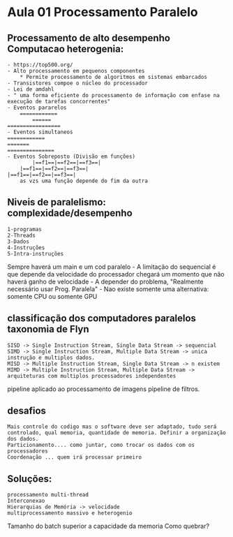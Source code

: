 # Aula 01 Processamento Paralelo
## Processamento de alto desempenho Computacao heterogenia:
    - https://top500.org/
    - Alto processamento em pequenos componentes
        * Permite processamento de algoritmos em sistemas embarcados
    - Transistores compoe o núcleo do processador
    - Lei de amdahl
    - " uma forma eficiente do processamento de informação com enfase na execução de tarefas concorrentes"
    - Eventos pararelos
	    ============
	        ======
	=================
    - Eventos simultaneos
	============
	=======
	===============
    - Eventos Sobreposto (Divisão em funções)
	        |==f1==|==f2==|==f3==|
	    |==f1==|==f2==|==f3==|
	|==f1==|==f2==|==f3==|
		as vzs uma função depende do fim da outra 

## Niveis de paralelismo: complexidade/desempenho
	1-programas
	2-Threads
	3-Dados
	4-Instruções
	5-Intra-instruções
Sempre haverá um main e um cod paralelo
    - A limitação do sequencial é que depende da velocidade do processador chegará um momento que não haverá ganho de velocidade
    - A depender do problema, "Realmente necessário usar Prog. Paralela"
    - Nao existe somente uma alternativa: somente CPU ou somente GPU

## classificação dos computadores paralelos taxonomia de Flyn
	SISD -> Single Instruction Stream, Single Data Stream -> sequencial
	SIMD -> Single Instruction Stream, Multiple Data Stream -> unica instrução e multiplos dados.
	MISD -> Multiple Instruction Stream, Single Data Stream -> n existem
	MIMD -> Multiple Instruction Stream, Multiple Data Stream -> arquiteturas com multiplos processadores independentes
pipeline aplicado ao processamento de imagens
pipeline de filtros.

## desafios
	Mais controle do codigo mas o software deve ser adaptado, tudo será controlado, qual memoria, quantidade de memoria. Definir a organização dos dados.
	Particionamento.... como juntar, como trocar os dados com os processadores
	Coordenação ... quem irá processar primeiro
## Soluções:
	processamento multi-thread
	Interconexao
	Hierarquias de Memória -> velocidade
	multiprocessamento massivo e heterogenio

Tamanho do batch superior a capacidade da memoria
Como quebrar?
 	